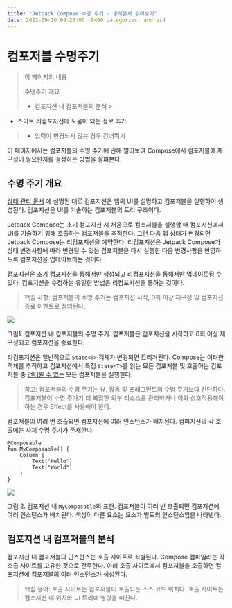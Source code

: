 ```yaml
---
title: "Jetpack Compose 수명 주기 - 공식문서 읽어보기"
date: 2022-09-10 09:20:00 -0400 categories: android
---
```


# 컴포저블 수명주기

> 이 페이지의 내용
>
> 수명주기 개요
>
> - 컴포지션 내 컴포저블의 분석
    >

- 스마트 리컴포지션에 도움이 되는 정보 추가

> - 입력이 변경되지 않는 경우 건너뛰기

이 페이지에서는 컴포저블의 수명 주기에 관해 알아보여 Compose에서 컴포저블에 재구성이 필요한지를 결정하는 방법을 살펴본다.

## 수명 주기 개요

[상태 관리 문서](https://developer.android.com/jetpack/compose/state?hl=ko) 에 설명된 대로 컴포지션은 앱의 UI를 설명하고 컴포저블을 실행하여 생성된다. 컴포지션은
UI를 기술하는 컴포저블의 트리 구조이다.

Jetpack Compose는 초기 컴포지션 시 처음으로 컴포저블을 실행할 때 컴포지션에서 UI를 기술하기 위해 호출하는 컴포저블을 추적한다. 그런 다음 앱 상태가 변경되면 Jetpack Compose는 리컴포지션을
예약한다. 리컴포지션은 Jetpack Compose가 상태 변경사항에 따라 변경될 수 있는 컴포저블을 다시 실행한 다음 변경사항을 반영하도록 컴포지션을 업데이트하는 것이다.

컴포지션은 초기 컴포지션을 통해서만 생성되고 리컴포지션을 통해서만 업데이트됭 수 있다. 컴포지션을 수정하는 유일한 방법은 리컴포지션을 통하는 것이다.

> 핵심 사항: 컴포저블의 수명 주기는 컴포지션 시작, 0회 이상 재구성 및 컴포지션 종료 이벤트로 정의된다.

![](https://developer.android.com/static/images/jetpack/compose/lifecycle-composition.png?hl=ko)

그림1. 컴포지션 내 컴포저블의 수명 주기. 컴포저블은 컴포지션을 시작하고 0회 이상 재구성되고 컴포지션을 종료한다.

리컴포지션은 일반적으로 `State<T>` 객체가 변경되면 트리거된다. Compose는 이러한 객체를 추적하고 컴포지션에서 특정 `State<T>`를 읽는 모든 컴포저블 및 호출하는 컴포저블
중 [건너뛸 수 없는](https://developer.android.com/jetpack/compose/lifecycle?hl=ko#skipping) 모든 컴포저블을 실행한다.

> 참고: 컴포저블의 수명 주기는 뷰, 활동 및 프래그먼트의 수명 주기보다 간단하다. 컴포저블이 수명 주가기 더 복잡한 외부 리소스를 관리하거나 이와 상호작용해야 하는 경우 Effect를 사용해야 한다.

컴포저블이 여러 번 호출되면 컴포지션에 여러 인스턴스가 배치된다. 컴퍼지션의 각 호출에는 자체 수명 주기가 존재한다.

```
@Composable
fun MyComposable() {
    Column {
        Text("Hello")
        Text("World")
    }
}
```

![](https://developer.android.com/static/images/jetpack/compose/lifecycle-hierarchy.png?hl=ko)

그림 2. 컴포지션 내 `MyComposable`의 표현. 컴포저블이 여러 번 호출되면 컴포지션에 여러 인스턴스가 배치된다. 색상이 다른 요소는 요소가 별도의 인스턴스임을 나타낸다.

## 컴포지션 내 컴포저블의 분석

컴포지션 내 컴포저블의 인스턴스는 호출 사이트로 식별된다. Compose 컴파일러는 각 호출 사이트를 고유한 것으로 간주한다.
여러 호출 사이트에서 컴포저블을 호출하면 컴포지션에 컴포저블의 여러 인스턴스가 생성된다.

> 핵심 용어: 호출 사이트는 컴포저블이 호출되는 소스 코드 위치다. 호출 사이트는 컴포지션 내 위치와 UI 트리에 영향을 미친다.